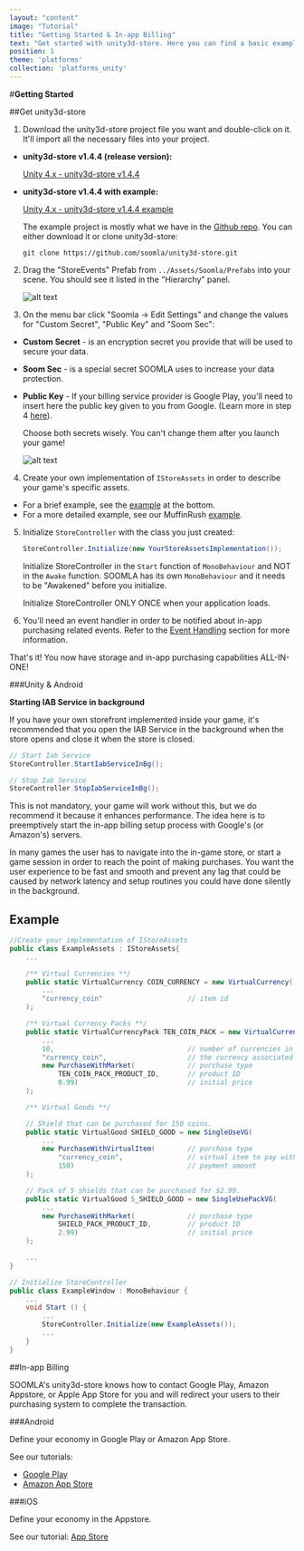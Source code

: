 ```yaml
---
layout: "content"
image: "Tutorial"
title: "Getting Started & In-app Billing"
text: "Get started with unity3d-store. Here you can find a basic example of initialization, economy framework integration, and links to downloads and IAP setup."
position: 1
theme: 'platforms'
collection: 'platforms_unity'
---
```


#**Getting Started**

##Get unity3d-store

1. Download the unity3d-store project file you want and double-click on it. It'll import all the necessary files into your project.

  - **unity3d-store v1.4.4 (release version):**

    [Unity 4.x - unity3d-store v1.4.4](http://bit.ly/1ir2odn)

  - **unity3d-store v1.4.4 with example:**

    [Unity 4.x - unity3d-store v1.4.4 example](http://bit.ly/SDcsGS)

    The example project is mostly what we have in the [Github repo](https://github.com/soomla/unity3d-store). You can either download it or clone unity3d-store:

    `git clone https://github.com/soomla/unity3d-store.git`

2. Drag the "StoreEvents" Prefab from `../Assets/Soomla/Prefabs` into your scene. You should see it listed in the "Hierarchy" panel.

    ![alt text](/img/tutorial_img/unity_getting_started/hierarchyPanel.png "Hierarchy")

3. On the menu bar click "Soomla -> Edit Settings" and change the values for "Custom Secret", "Public Key" and "Soom Sec":

  - **Custom Secret** - is an encryption secret you provide that will be used to secure your data.

  - **Soom Sec** - is a special secret SOOMLA uses to increase your data protection.

  - **Public Key** - If your billing service provider is Google Play, you'll need to insert here the public key given to you from Google. (Learn more in step 4 [here](/docs/platforms/android/GooglePlayIAB)).

      <div class="warning-box">Choose both secrets wisely. You can't change them after you launch your game!</div>

      ![alt text](/img/tutorial_img/unity_getting_started/soomlaSettings.png "Soomla Settings")

4. Create your own implementation of `IStoreAssets` in order to describe your game's specific assets.
  - For a brief example, see the [example](#example) at the bottom.
  - For a more detailed example, see our MuffinRush [example](https://github.com/soomla/unity3d-store/blob/master/Soomla/Assets/Examples/MuffinRush/MuffinRushAssets.cs).

5. Initialize `StoreController` with the class you just created:

    ``` cs
    StoreController.Initialize(new YourStoreAssetsImplementation());
    ```
    Initialize StoreController in the `Start` function of `MonoBehaviour` and NOT in the `Awake` function. SOOMLA has its own `MonoBehaviour` and it needs to be "Awakened" before you initialize.

    <div class="warning-box">Initialize StoreController ONLY ONCE when your application loads.</div>

5. You'll need an event handler in order to be notified about in-app purchasing related events. Refer to the [Event Handling](/docs/platforms/unity3d/Events) section for more information.

That's it! You now have storage and in-app purchasing capabilities ALL-IN-ONE!

###Unity & Android

**Starting IAB Service in background**

If you have your own storefront implemented inside your game, it's recommended that you open the IAB Service in the background when the store opens and close it when the store is closed.

``` cs
// Start Iab Service
StoreController.StartIabServiceInBg();

// Stop Iab Service
StoreController.StopIabServiceInBg();
```

This is not mandatory, your game will work without this, but we do recommend it because it enhances performance. The idea here is to preemptively start the in-app billing setup process with Google's (or Amazon's) servers.

In many games the user has to navigate into the in-game store, or start a game session in order to reach the point of making purchases. You want the user experience to be fast and smooth and prevent any lag that could be caused by network latency and setup routines you could have done silently in the background.



## Example

``` cs
//Create your implementation of IStoreAssets
public class ExampleAssets : IStoreAssets{
    ...

    /** Virtual Currencies **/
    public static VirtualCurrency COIN_CURRENCY = new VirtualCurrency(
        ...
        "currency_coin"                     // item id
	);

    /** Virtual Currency Packs **/
    public static VirtualCurrencyPack TEN_COIN_PACK = new VirtualCurrencyPack(
        ...
        10,                                 // number of currencies in the pack
        "currency_coin",                    // the currency associated with this pack
        new PurchaseWithMarket(             // purchase type
            TEN_COIN_PACK_PRODUCT_ID,       // product ID
            0.99)                           // initial price
    );

    /** Virtual Goods **/

    // Shield that can be purchased for 150 coins.
    public static VirtualGood SHIELD_GOOD = new SingleUseVG(
        ...
        new PurchaseWithVirtualItem(        // purchase type
            "currency_coin",                // virtual item to pay with
            150)                            // payment amount
    );

    // Pack of 5 shields that can be purchased for $2.99.
    public static VirtualGood 5_SHIELD_GOOD = new SingleUsePackVG(
        ...
        new PurchaseWithMarket(             // purchase type
            SHIELD_PACK_PRODUCT_ID,         // product ID
            2.99)                           // initial price
    );

    ...
}

// Initialize StoreController
public class ExampleWindow : MonoBehaviour {
    ...
    void Start () {
		...
		StoreController.Initialize(new ExampleAssets());
		...
	}
}
```

##In-app Billing

SOOMLA's unity3d-store knows how to contact Google Play, Amazon Appstore, or Apple App Store for you and will redirect your users to their purchasing system to complete the transaction.

###Android

Define your economy in Google Play or Amazon App Store.

See our tutorials:

- [Google Play](/docs/platforms/android/GooglePlayIAB)
- [Amazon App Store](/docs/platforms/android/AmazonIAB)

###iOS

Define your economy in the Appstore.

See our tutorial: [App Store](/docs/platforms/ios/AppStoreIAB)
